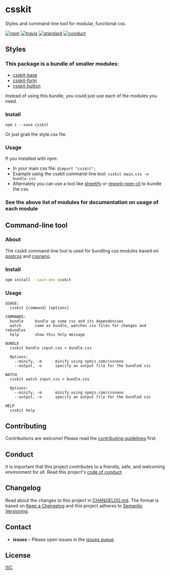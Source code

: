 # csskit

Styles and command-line tool for modular, functional css.

[![npm][npm-image]][npm-url]
[![travis][travis-image]][travis-url]
[![standard][standard-image]][standard-url]
[![conduct][conduct]][conduct-url]

[npm-image]: https://img.shields.io/npm/v/csskit.svg?style=flat-square
[npm-url]: https://www.npmjs.com/package/csskit
[travis-image]: https://img.shields.io/travis/csskit/csskit.svg?style=flat-square
[travis-url]: https://travis-ci.org/csskit/csskit
[standard-image]: https://img.shields.io/badge/code%20style-standard-brightgreen.svg?style=flat-square
[standard-url]: http://npm.im/standard
[conduct]: https://img.shields.io/badge/code%20of%20conduct-contributor%20covenant-green.svg?style=flat-square
[conduct-url]: CODE_OF_CONDUCT.md


## Styles

### This package is a bundle of smaller modules:

- [csskit-base](http://npmjs.org/csskit-base)
- [csskit-form](http://npmjs.org/csskit-form)
- [csskit-button](http://npmjs.org/csskit-button)

Instead of using this bundle, you could just use each of the modules you need.

### Install

```
npm i --save csskit
```

Or just grab the style.css file.

### Usage

If you installed with npm:

- In your main css file: `@import "csskit";`
- Example using the csskit command-line tool: `csskit main.css -o bundle.css`
- Alternately you can use a tool like [sheetify](http://npmjs.org/sheetify) or [rework-npm-cli](http://npmjs.org/rework-npm-cli) to bundle the css.

### See the above list of modules for documentation on usage of each module

## Command-line tool

### About

The csskit command-line tool is used for bundling css modules based on [postcss](https://npmjs.com/postcss) and [cssnano](https://npmjs.com/cssnano).

### Install

```sh
npm install --save-dev csskit
```

### Usage

```
USAGE:
  csskit {command} [options]

COMMANDS:
  bundle     bundle up some css and its dependencies
  watch      same as bundle, watches css files for changes and rebundles
  help       show this help message

BUNDLE
  csskit bundle input.css > bundle.css

  Options:
    --minify, -m      minify using npmjs.com/cssnano
    --output, -o      specify an output file for the bundled css

WATCH
  csskit watch input.css > bundle.css

  Options:
    --minify, -m      minify using npmjs.com/cssnano
    --output, -o      specify an output file for the bundled css

HELP
  csskit help
```

## Contributing

Contributions are welcome! Please read the [contributing guidelines](CONTRIBUTING.md) first.

## Conduct

It is important that this project contributes to a friendly, safe, and welcoming environment for all. Read this project's [code of conduct](CODE_OF_CONDUCT.md)

## Changelog

Read about the changes to this project in [CHANGELOG.md](CHANGELOG.md). The format is based on [Keep a Changelog](http://keepachangelog.com/) and this project adheres to [Semantic Versioning](http://semver.org/).

## Contact

- **issues** – Please open issues in the [issues queue](https://github.com/sethvincent/cli/issues)

## License

[ISC](LICENSE.md)
